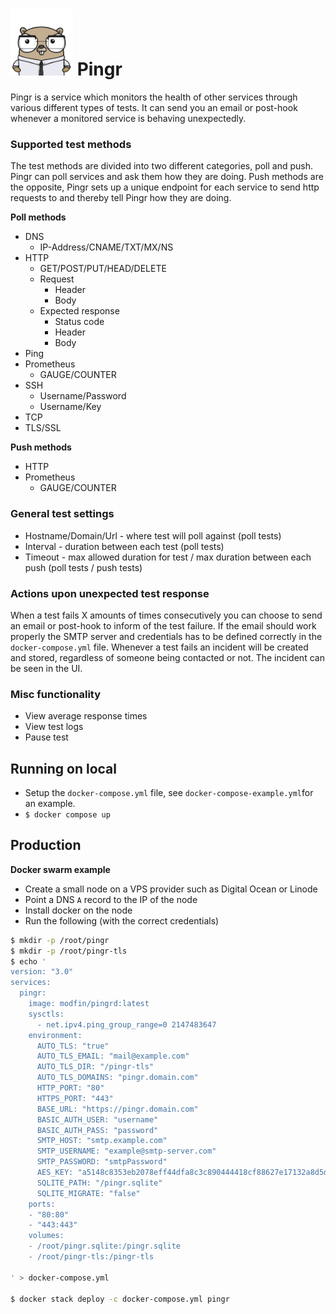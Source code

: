 # <img src="ui/assets/gopher.png" alt="pingr gopher" width="100"/> Pingr 

Pingr is a service which monitors the health of other services through various different types of tests. It can send you an email or post-hook whenever a monitored service is behaving unexpectedly. 

### Supported test methods

The test methods are divided into two different categories, poll and push. Pingr can poll services and ask them how they are doing.
Push methods are the opposite, Pingr sets up a unique endpoint for each service to send http requests to and thereby tell Pingr how they are doing.

**Poll methods**
+ DNS
    + IP-Address/CNAME/TXT/MX/NS
+ HTTP
    + GET/POST/PUT/HEAD/DELETE
    + Request
        + Header
        + Body
    + Expected response
        + Status code
        + Header
        + Body
+ Ping
+ Prometheus
    + GAUGE/COUNTER
+ SSH
    + Username/Password
    + Username/Key
+ TCP
+ TLS/SSL

**Push methods**
+ HTTP
+ Prometheus
    + GAUGE/COUNTER

### General test settings
 + Hostname/Domain/Url - where test will poll against (poll tests)
 + Interval - duration between each test (poll tests)
 + Timeout - max allowed duration for test / max duration between each push (poll tests / push tests)


### Actions upon unexpected test response
When a test fails X amounts of times consecutively you can choose to send an email or post-hook to inform of the test failure. If the email should work properly the SMTP server and credentials has to be defined correctly in the `docker-compose.yml` file.
Whenever a test fails an incident will be created and stored, regardless of someone being contacted or not. The incident can be seen in the UI.

### Misc functionality
+ View average response times
+ View test logs
+ Pause test


## Running on local
* Setup the `docker-compose.yml` file, see `docker-compose-example.yml`for an example.
* `$ docker compose up`

## Production
**Docker swarm example**

* Create a small node on a VPS provider such as Digital Ocean or Linode 
* Point a DNS `A` record to the IP of the node
* Install docker on the node
* Run the following (with the correct credentials)

```bash 
$ mkdir -p /root/pingr
$ mkdir -p /root/pingr-tls
$ echo '
version: "3.0"
services:
  pingr:
    image: modfin/pingrd:latest
    sysctls:
      - net.ipv4.ping_group_range=0 2147483647
    environment:
      AUTO_TLS: "true"
      AUTO_TLS_EMAIL: "mail@example.com"
      AUTO_TLS_DIR: "/pingr-tls"
      AUTO_TLS_DOMAINS: "pingr.domain.com"
      HTTP_PORT: "80"
      HTTPS_PORT: "443"
      BASE_URL: "https://pingr.domain.com"
      BASIC_AUTH_USER: "username"
      BASIC_AUTH_PASS: "password"
      SMTP_HOST: "smtp.example.com"
      SMTP_USERNAME: "example@smtp-server.com"
      SMTP_PASSWORD: "smtpPassword"
      AES_KEY: "a5148c8353eb2078eff44dfa8c3c890444418cf88627e17132a8d5d44335788a" ## Generate using 'openssl rand -hex 32'
      SQLITE_PATH: "/pingr.sqlite"
      SQLITE_MIGRATE: "false"
    ports:
    - "80:80"
    - "443:443"
    volumes:
    - /root/pingr.sqlite:/pingr.sqlite
    - /root/pingr-tls:/pingr-tls

' > docker-compose.yml

$ docker stack deploy -c docker-compose.yml pingr

```


